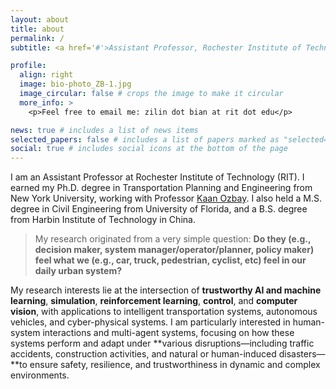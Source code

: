 ```yaml
---
layout: about
title: about
permalink: /
subtitle: <a href='#'>Assistant Professor, Rochester Institute of Technology</a>.

profile:
  align: right
  image: bio-photo_ZB-1.jpg
  image_circular: false # crops the image to make it circular
  more_info: >
    <p>Feel free to email me: zilin dot bian at rit dot edu</p>

news: true # includes a list of news items
selected_papers: false # includes a list of papers marked as "selected={true}"
social: true # includes social icons at the bottom of the page
---
```


I am an Assistant Professor at Rochester Institute of Technology (RIT). I earned my Ph.D. degree in Transportation Planning and Engineering from New York University, working with Professor [Kaan Ozbay](https://engineering.nyu.edu/faculty/kaan-ozbay). I also held a M.S. degree in Civil Engineering from University of Florida, and a B.S. degree from Harbin Institute of Technology in China. 

> My research originated from a very simple question: **Do they (e.g., decision maker, system manager/operator/planner, policy maker) feel what we (e.g., car, truck, pedestrian, cyclist, etc) feel in our daily urban system?** 

My research interests lie at the intersection of **trustworthy AI and machine learning**, **simulation**, **reinforcement learning**, **control**, and **computer vision**, with applications to intelligent transportation systems, autonomous vehicles, and cyber-physical systems. I am particularly interested in human-system interactions and multi-agent systems, focusing on how these systems perform and adapt under **various disruptions—including traffic accidents, construction activities, and natural or human-induced disasters—**to ensure safety, resilience, and trustworthiness in dynamic and complex environments.

<!-- My research focuses on bridging the gap between transportation managers, planners, and policymakers, and the experiences of travelers and vulnerable road users. Through innovative approaches such as **digital twins, spatio-temporal modeling, machine/deep learning, control and optimization theory**, I aim to provide those in management roles with a deeper, comprehensive understanding of real-world traveler experiences. My goal is to develop data-driven models and tools that make transportation systems safer, more efficient, sustainable, and resilient, ultimately enabling better-informed decisions that benefit both travelers and the broader community. -->

<!-- My research focuses on application-driven, multidisciplinary research to develop AI-driven algorithms and systems that empower policymakers, managers, and travelers to understand, respond to, and operate resiliently in dynamic urban environments. Research directions include (but are not limited to):
- `AI-enabled Modeling for Mobility Systems`
- `Smart and Cooperative Infrastructure Systems`
- `Perception and Scene Understanding for Urban Sensing`
- `Next-generation Multi-scale Simulation & Digital Twins` -->

<!-- My research interests include `Human-Centered Urban Management Decision Science`, `Connected and Smart Infrastructure System`, `Advanced and Cooperative Digital Twins Situational Awareness`, `Resilient and Sustainable Mobility&Incident Managemnent`. -->

<!-- ### Research Interest
> How can high-fidelity Digital Twin systems, integrating AI and smart sensors, transform traditional emergency management by providing real-time, detailed situational awareness before and during emergencies, thereby enhancing the efficiency and effectiveness of response teams?
{: .block-danger } -->